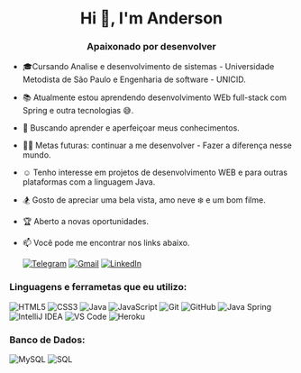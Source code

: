 <h1 align="center">Hi 👋, I'm Anderson</h1>

<h3 align="center">Apaixonado por desenvolver</h3>



- 🎓Cursando Analise e desenvolvimento de sistemas - Universidade Metodista de São Paulo e Engenharia de software - UNICID.
- 📚 Atualmente estou aprendendo desenvolvimento WEb full-stack com Spring e outra tecnologias 😅.
- :seedling: Buscando aprender e aperfeiçoar meus conhecimentos.
- 💪🏼 Metas futuras: continuar a me desenvolver - Fazer a diferença nesse mundo.
- :relaxed: Tenho interesse em projetos de desenvolvimento WEB e para outras plataformas com a linguagem Java.
- :snowboarder: Gosto de apreciar uma bela vista, amo neve :snowflake: e um bom filme.
- :trophy: Aberto a novas oportunidades.


- :mailbox: Você pode me encontrar nos links abaixo.


   [![Telegram](https://img.shields.io/badge/-TELEGRAM-2CA5E0?style=for-the-badge&logo=telegram&logoColor=white)](https://t.me/AndersonCavalcanti)
   [![Gmail](https://img.shields.io/badge/-GMAIL-D14836?style=for-the-badge&logo=gmail&logoColor=white)](mailto:ContatoAndersonCavalcanti@gmail.com)
   [![LinkedIn](https://img.shields.io/badge/-LINKEDIN-0077B5?style=for-the-badge&logo=linkedin&logoColor=white)](https://www.linkedin.com/in/anderson-macedo-513a34115/)


### Linguagens e ferrametas que eu utilizo:


![HTML5](https://img.shields.io/badge/-HTML5-000000?style=flat&logo=html5)
![CSS3](https://img.shields.io/badge/-CSS3-%231572B6?style=flat-square&logo=css3)
![Java](https://img.shields.io/badge/-Java-000000?style=flat&logo=java)
![JavaScript](https://img.shields.io/badge/-JavaScript-000000?style=flat&logo=javascript)
![Git](https://img.shields.io/badge/-Git-222222?style=flat&logo=git&logoColor=F05032)
![GitHub](https://img.shields.io/badge/-GitHub-222222?style=flat&logo=github&logoColor=181717)
![Java Spring](https://img.shields.io/badge/-Spring-222222?style=flat&logo=spring&logoColor=6DB33F)
![IntelliJ IDEA](http://img.shields.io/badge/-IntelliJ%20IDEA-000000?style=flat-square&logo=intellij-idea&logoColor=ffffff)
![VS Code](http://img.shields.io/badge/-VS%20Code-007ACC?style=flat-square&logo=visual-studio-code&logoColor=ffffff)
![Heroku](https://img.shields.io/badge/-Heroku-430098?style=flat-square&logo=heroku)

### Banco de Dados:

![MySQL](https://img.shields.io/badge/-MySQL-black?style=flat-square&logo=mysql) 
![SQL](https://img.shields.io/badge/-SQL-000000?style=flat&logo=postgresql)

